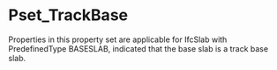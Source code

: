 # Pset_TrackBase

Properties in this property set are applicable for IfcSlab with PredefinedType BASESLAB, indicated that the base slab is a track base slab.
<!-- end of short definition -->

